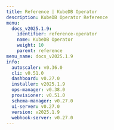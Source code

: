```yaml
---
title: Reference | KubeDB Operator
description: KubeDB Operator Reference
menu:
  docs_v2025.1.9:
    identifier: reference-operator
    name: KubeDB Operator
    weight: 10
    parent: reference
menu_name: docs_v2025.1.9
info:
  autoscaler: v0.36.0
  cli: v0.51.0
  dashboard: v0.27.0
  installer: v2025.1.9
  ops-manager: v0.38.0
  provisioner: v0.51.0
  schema-manager: v0.27.0
  ui-server: v0.27.0
  version: v2025.1.9
  webhook-server: v0.27.0
---
```


